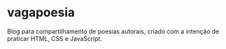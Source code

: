 # vagapoesia
Blog para compartilhamento de poesias autorais, criado com a intenção de praticar HTML, CSS e JavaScript.
